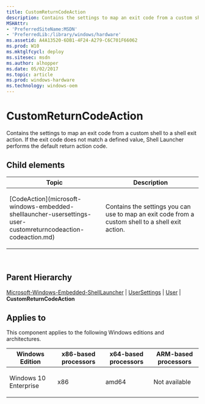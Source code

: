 ```yaml
---
title: CustomReturnCodeAction
description: Contains the settings to map an exit code from a custom shell to a shell exit action. If the exit code does not match a defined value, Shell Launcher performs the default return action code.
MSHAttr:
- 'PreferredSiteName:MSDN'
- 'PreferredLib:/library/windows/hardware'
ms.assetid: A4A13520-6DB1-4F24-A279-C6C701F66062
ms.prod: W10
ms.mktglfcycl: deploy
ms.sitesec: msdn
ms.author: alhopper
ms.date: 05/02/2017
ms.topic: article
ms.prod: windows-hardware
ms.technology: windows-oem
---
```


# CustomReturnCodeAction


Contains the settings to map an exit code from a custom shell to a shell exit action. If the exit code does not match a defined value, Shell Launcher performs the default return action code.

## Child elements


<table>
<colgroup>
<col width="50%" />
<col width="50%" />
</colgroup>
<thead>
<tr class="header">
<th>Topic</th>
<th>Description</th>
</tr>
</thead>
<tbody>
<tr class="odd">
<td><p>[CodeAction](microsoft-windows-embedded-shelllauncher-usersettings-user-customreturncodeaction-codeaction.md)</p></td>
<td><p>Contains the settings you can use to map an exit code from a custom shell to a shell exit action.</p></td>
</tr>
</tbody>
</table>

 

## Parent Hierarchy


[Microsoft-Windows-Embedded-ShellLauncher](microsoft-windows-embedded-shelllauncher.md) | [UserSettings](microsoft-windows-embedded-shelllauncher-usersettings.md) | [User](microsoft-windows-embedded-shelllauncher-usersettings-user.md) | **CustomReturnCodeAction**

## Applies to


This component applies to the following Windows editions and architectures.

<table>
<colgroup>
<col width="25%" />
<col width="25%" />
<col width="25%" />
<col width="25%" />
</colgroup>
<thead>
<tr class="header">
<th>Windows Edition</th>
<th>x86-based processors</th>
<th>x64-based processors</th>
<th>ARM-based processors</th>
</tr>
</thead>
<tbody>
<tr class="odd">
<td><p>Windows 10 Enterprise</p></td>
<td><p>x86</p></td>
<td><p>amd64</p></td>
<td><p>Not available</p></td>
</tr>
</tbody>
</table>

 

 

 






